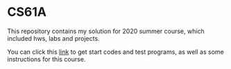 # CS61A

This repository contains my solution for 2020 summer course, which included hws, labs and projects.

You can click this [link](https://inst.eecs.berkeley.edu/~cs61a/su20/) to get start codes and test programs, as well as some instructions for this course.